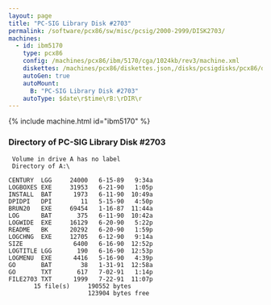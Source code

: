 ```yaml
---
layout: page
title: "PC-SIG Library Disk #2703"
permalink: /software/pcx86/sw/misc/pcsig/2000-2999/DISK2703/
machines:
  - id: ibm5170
    type: pcx86
    config: /machines/pcx86/ibm/5170/cga/1024kb/rev3/machine.xml
    diskettes: /machines/pcx86/diskettes.json,/disks/pcsigdisks/pcx86/diskettes.json
    autoGen: true
    autoMount:
      B: "PC-SIG Library Disk #2703"
    autoType: $date\r$time\rB:\rDIR\r
---
```


{% include machine.html id="ibm5170" %}

### Directory of PC-SIG Library Disk #2703

     Volume in drive A has no label
     Directory of A:\

    CENTURY  LGG     24000   6-15-89   9:34a
    LOGBOXES EXE     31953   6-21-90   1:05p
    INSTALL  BAT      1973   6-11-90  10:49a
    DPIDPI   DPI        11   5-15-90   4:50p
    BRUN20   EXE     69454   1-16-87  11:44a
    LOG      BAT       375   6-11-90  10:42a
    LOGWIDE  EXE     16129   6-20-90   5:22p
    README   BK      20292   6-20-90   1:59p
    LOGCHNG  EXE     12705   6-12-90   9:14a
    SIZE              6400   6-16-90  12:52p
    LOGTITLE LGG       190   6-16-90  12:53p
    LOGMENU  EXE      4416   5-16-90   4:39p
    GO       BAT        38   1-31-91  12:58a
    GO       TXT       617   7-02-91   1:14p
    FILE2703 TXT      1999   7-22-91  11:07p
           15 file(s)     190552 bytes
                          123904 bytes free
